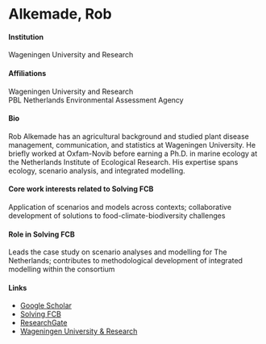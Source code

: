 # Alkemade, Rob

#### Institution

Wageningen University and Research

#### Affiliations

Wageningen University and Research\
PBL Netherlands Environmental Assessment Agency

#### Bio

Rob Alkemade has an agricultural background and studied plant disease management, communication, and statistics at Wageningen University. He briefly worked at Oxfam-Novib before earning a Ph.D. in marine ecology at the Netherlands Institute of Ecological Research. His expertise spans ecology, scenario analysis, and integrated modelling.

#### Core work interests related to Solving FCB

Application of scenarios and models across contexts; collaborative development of solutions to food-climate-biodiversity challenges

#### Role in Solving FCB

Leads the case study on scenario analyses and modelling for The Netherlands; contributes to methodological development of integrated modelling within the consortium

#### Links

* [Google Scholar](https://scholar.google.com/citations?user=SKx0niUAAAAJ)
* [Solving FCB](https://solvingfcb.org/people/alkemade-r/)
* [ResearchGate](https://www.researchgate.net/profile/Rob-Alkemade)
* [Wageningen University & Research](https://www.wur.nl/en/persons/rob-jra-alkemade.htm)

